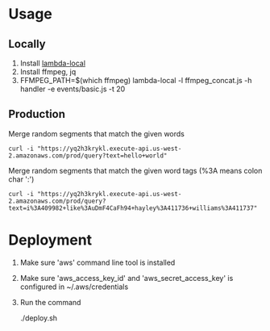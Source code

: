 # Usage

## Locally 

1. Install [lambda-local](https://www.npmjs.com/package/lambda-local)
2. Install ffmpeg, jq
3. FFMPEG_PATH=$(which ffmpeg) lambda-local -l ffmpeg_concat.js -h handler -e events/basic.js -t 20

## Production

Merge random segments that match the given words

    curl -i "https://yq2h3krykl.execute-api.us-west-2.amazonaws.com/prod/query?text=hello+world"

Merge random segments that match the given word tags (%3A means colon char ':')

    curl -i "https://yq2h3krykl.execute-api.us-west-2.amazonaws.com/prod/query?text=i%3A409982+like%3AuDmF4CaFh94+hayley%3A411736+williams%3A411737"


# Deployment

1. Make sure 'aws' command line tool is installed
2. Make sure 'aws_access_key_id' and 'aws_secret_access_key' is configured in ~/.aws/credentials
3. Run the command

    ./deploy.sh







